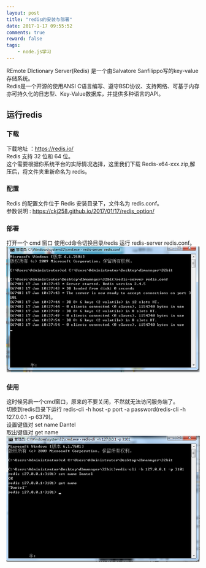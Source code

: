 ```yaml
---
layout: post
title: "redis的安装与部署"
date: 2017-1-17 09:55:52
comments: true
reward: false
tags: 
	- node.js学习
---
```



REmote DIctionary Server(Redis) 是一个由Salvatore Sanfilippo写的key-value存储系统。  
Redis是一个开源的使用ANSI C语言编写、遵守BSD协议、支持网络、可基于内存亦可持久化的日志型、Key-Value数据库，并提供多种语言的API。   

<!-- more -->
## 运行redis
### 下载
下载地址 ：https://redis.io/    
Redis 支持 32 位和 64 位。		
这个需要根据你系统平台的实际情况选择，这里我们下载 Redis-x64-xxx.zip,解压后，将文件夹重新命名为 redis。		

### 配置
Redis 的配置文件位于 Redis 安装目录下，文件名为 redis.conf。			
参数说明 : https://ckj258.github.io/2017/01/17/redis_option/    
 
### 部署
打开一个 cmd 窗口 使用cd命令切换目录/redis 运行 redis-server redis.conf。  
![](/assets/image/redis_running.png)   
### 使用
这时候另启一个cmd窗口，原来的不要关闭，不然就无法访问服务端了。  
切换到redis目录下运行  redis-cli -h host -p port -a password(redis-cli -h 127.0.0.1 -p 6379)。  
设置键值对 set name Dantel  
取出键值对 get name  
![](/assets/image/redis_running2.png)   






